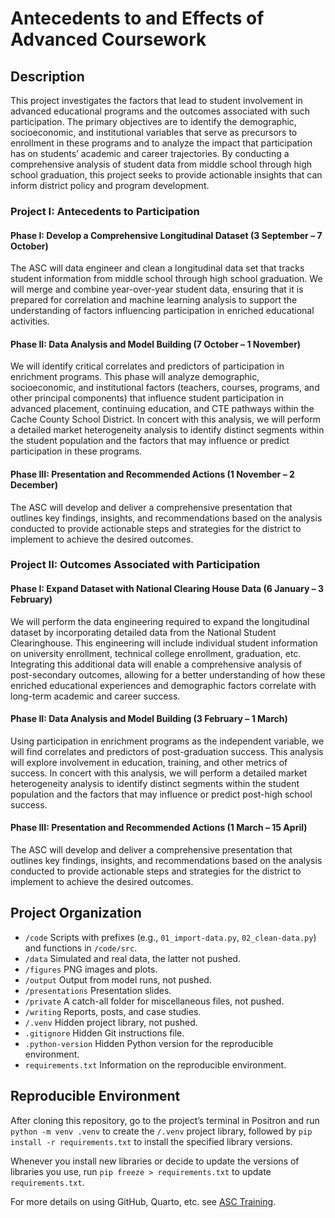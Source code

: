# Antecedents to and Effects of Advanced Coursework


## Description

This project investigates the factors that lead to student involvement
in advanced educational programs and the outcomes associated with such
participation. The primary objectives are to identify the demographic,
socioeconomic, and institutional variables that serve as precursors to
enrollment in these programs and to analyze the impact that
participation has on students’ academic and career trajectories. By
conducting a comprehensive analysis of student data from middle school
through high school graduation, this project seeks to provide actionable
insights that can inform district policy and program development.

### Project I: Antecedents to Participation

#### Phase I: Develop a Comprehensive Longitudinal Dataset (3 September – 7 October)

The ASC will data engineer and clean a longitudinal data set that tracks
student information from middle school through high school graduation.
We will merge and combine year-over-year student data, ensuring that it
is prepared for correlation and machine learning analysis to support the
understanding of factors influencing participation in enriched
educational activities.

#### Phase II: Data Analysis and Model Building (7 October – 1 November)

We will identify critical correlates and predictors of participation in
enrichment programs. This phase will analyze demographic, socioeconomic,
and institutional factors (teachers, courses, programs, and other
principal components) that influence student participation in advanced
placement, continuing education, and CTE pathways within the Cache
County School District. In concert with this analysis, we will perform a
detailed market heterogeneity analysis to identify distinct segments
within the student population and the factors that may influence or
predict participation in these programs.

#### Phase III: Presentation and Recommended Actions (1 November – 2 December)

The ASC will develop and deliver a comprehensive presentation that
outlines key findings, insights, and recommendations based on the
analysis conducted to provide actionable steps and strategies for the
district to implement to achieve the desired outcomes.

### Project II: Outcomes Associated with Participation

#### Phase I: Expand Dataset with National Clearing House Data (6 January – 3 February)

We will perform the data engineering required to expand the longitudinal
dataset by incorporating detailed data from the National Student
Clearinghouse. This engineering will include individual student
information on university enrollment, technical college enrollment,
graduation, etc. Integrating this additional data will enable a
comprehensive analysis of post-secondary outcomes, allowing for a better
understanding of how these enriched educational experiences and
demographic factors correlate with long-term academic and career
success.

#### Phase II: Data Analysis and Model Building (3 February – 1 March)

Using participation in enrichment programs as the independent variable,
we will find correlates and predictors of post-graduation success. This
analysis will explore involvement in education, training, and other
metrics of success. In concert with this analysis, we will perform a
detailed market heterogeneity analysis to identify distinct segments
within the student population and the factors that may influence or
predict post-high school success.

#### Phase III: Presentation and Recommended Actions (1 March – 15 April)

The ASC will develop and deliver a comprehensive presentation that
outlines key findings, insights, and recommendations based on the
analysis conducted to provide actionable steps and strategies for the
district to implement to achieve the desired outcomes.

## Project Organization

- `/code` Scripts with prefixes (e.g., `01_import-data.py`,
  `02_clean-data.py`) and functions in `/code/src`.
- `/data` Simulated and real data, the latter not pushed.
- `/figures` PNG images and plots.
- `/output` Output from model runs, not pushed.
- `/presentations` Presentation slides.
- `/private` A catch-all folder for miscellaneous files, not pushed.
- `/writing` Reports, posts, and case studies.
- `/.venv` Hidden project library, not pushed.
- `.gitignore` Hidden Git instructions file.
- `.python-version` Hidden Python version for the reproducible
  environment.
- `requirements.txt` Information on the reproducible environment.

## Reproducible Environment

After cloning this repository, go to the project’s terminal in Positron
and run `python -m venv .venv` to create the `/.venv` project library,
followed by `pip install -r requirements.txt` to install the specified
library versions.

Whenever you install new libraries or decide to update the versions of
libraries you use, run `pip freeze > requirements.txt` to update
`requirements.txt`.

For more details on using GitHub, Quarto, etc. see [ASC
Training](https://github.com/marcdotson/asc-training).
